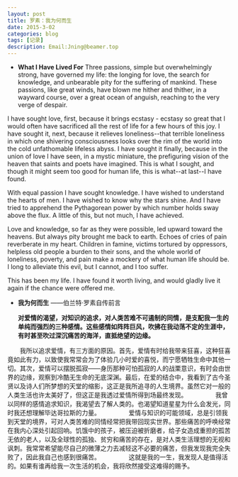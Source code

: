 ```yaml
---
layout: post
title: 罗素：我为何而生
date: 2015-3-02
categories: blog
tags: [记录]
description: Email:Jning@beamer.top
---
```


-  **What I Have Lived For** 
  Three passions, simple but overwhelmingly strong, have governed my life: the 
longing for love, the search for knowledge, and unbearable pity for the 
suffering of mankind. These passions, like great winds, have blown me hither and 
thither, in a wayward course, over a great ocean of anguish, reaching to the 
very verge of despair. 


I have sought love, first, because it brings ecstasy - ecstasy so great that I 
would often have sacrificed all the rest of life for a few hours of this joy. I 
have sought it, next, because it relieves loneliness--that terrible loneliness 
in which one shivering consciousness looks over the rim of the world into the 
cold unfathomable lifeless abyss. I have sought it finally, because in the union 
of love I have seen, in a mystic miniature, the prefiguring vision of the heaven 
that saints and poets have imagined. This is what I sought, and though it might 
seem too good for human life, this is what--at last--I have found. 


With equal passion I have sought knowledge. I have wished to understand the 
hearts of men. I have wished to know why the stars shine. And I have tried to 
apprehend the Pythagorean power by which number holds sway above the flux. A 
little of this, but not much, I have achieved. 


Love and knowledge, so far as they were possible, led upward toward the heavens. 
But always pity brought me back to earth. Echoes of cries of pain reverberate in 
my heart. Children in famine, victims tortured by oppressors, helpless old 
people a burden to their sons, and the whole world of loneliness, poverty, and 
pain make a mockery of what human life should be. I long to alleviate this evil, 
but I cannot, and I too suffer. 


This has been my life. I have found it worth living, and would gladly live it 
again if the chance were offered me. 

- **我为何而生**
——伯兰特·罗素自传前言

    

   **对爱情的渴望，对知识的追求，对人类苦难不可遏制的同情，是支配我一生的单纯而强烈的三种感情。这些感情如阵阵巨风，吹拂在我动荡不定的生涯中，有时甚至吹过深沉痛苦的海洋，直抵绝望的边缘。**


　　我所以追求爱情，有三方面的原因。首先，爱情有时给我带来狂喜，这种狂喜竟如此有力，以致使我常常会为了体验几小时爱的喜悦，而宁愿牺牲生命中其他一切。其次，爱情可以摆脱孤寂——身历那种可怕孤寂的人的战栗意识，有时会由世界的边缘，观察到冷酷无生命的无底深渊。最后，在爱的结合中，我看到了古今圣贤以及诗人们所梦想的天堂的缩影，这正是我所追寻的人生境界。虽然它对一般的人类生活也许太美好了，但这正是我透过爱情所得到场最终发现。
　　
　　我曾以同样的感情追求知识，我渴望去了解人类的。也渴望知道星星为什么会发光，同时我还想理解毕达哥拉斯的力量。
　　
　　爱情与知识的可能领域，总是引领我到天堂的境界，可对人类苦难的同情经常把我带回现实世界。那些痛苦的呼唤经常在我内心深处引起回响。饥饿中的孩子，被压迫被折磨者，给子女造成重担的孤苦无依的老人，以及全球性的孤独、贫穷和痛苦的存在，是对人类生活理想的无视和讽刺。我常常希望能尽自己的微薄之力去减轻这不必要的痛苦，但我发现我完全失败了，因此我自己也感到很痛苦。
　　
　　这就是我的一生，我发现人是值得活的。如果有谁再给我一次生活的机会，我将欣然接受这难得的赐予。
　














